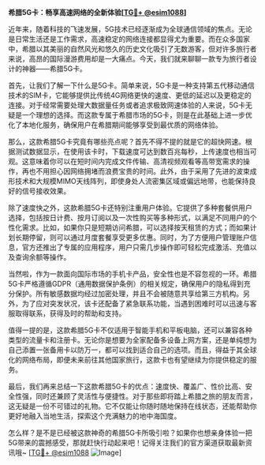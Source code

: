 **希腊5G卡：畅享高速网络的全新体验[[TG💪+ @esim1088](https://t.me/s/esim1088)]**

近年来，随着科技的飞速发展，5G技术已经逐渐成为全球通信领域的焦点。无论是日常生活还是工作需求，高速稳定的网络连接都显得尤为重要。而在众多国家中，希腊以其美丽的自然风光和悠久的历史文化吸引了无数游客，但对许多旅行者来说，高昂的国际漫游费用却是一大痛点。今天，我们就来聊聊一款专为旅行者设计的神器——希腊5G卡。

首先，让我们了解一下什么是5G卡。简单来说，5G卡是一种支持第五代移动通信技术的SIM卡，它能够提供比传统4G网络更快的速度、更低的延迟以及更稳定的连接。对于经常需要处理大数据量任务或者追求极致网速体验的人来说，5G卡无疑是一个理想的选择。而这款专属于希腊市场的5G卡，则是在此基础上进一步优化了本地化服务，确保用户在希腊期间能够享受到最优质的网络体验。

那么，这款希腊5G卡究竟有哪些亮点呢？首先不得不提的就是它的超快网速。根据测试数据显示，在使用该卡时，下载速度可达到数百兆每秒，上传速度也相当可观。这意味着你可以在短时间内完成文件传输、高清视频观看等高带宽需求的操作，再也不用担心因网络拥堵而浪费宝贵的时间。此外，由于采用了先进的波束成形技术和大规模MIMO天线阵列，即使身处人流密集区域或偏远地带，也能保持良好的信号接收效果。

除了速度快之外，这款希腊5G卡还特别注重用户体验。它提供了多种套餐供用户选择，包括按日计费、按月订阅以及一次性购买等多种形式，以满足不同用户的个性化需求。比如，如果你只是短期访问希腊，可以选择按天租赁的方式；而如果计划长期停留，则可以通过月度套餐享受更多优惠。同时，为了方便用户管理账户信息，官方还推出了专属的应用程序，用户只需几步操作即可轻松完成激活、充值以及查询余额等操作。

当然啦，作为一款面向国际市场的手机卡产品，安全性也是不容忽视的一环。希腊5G卡严格遵循GDPR（通用数据保护条例）的相关规定，确保用户的隐私得到充分保护。所有敏感数据均经过加密处理，并且不会被随意共享给第三方机构。另外，为了应对突发状况，该卡还配备了紧急联系功能，当遇到困难时可以迅速与客服取得联系，获得及时的帮助和支持。

值得一提的是，这款希腊5G卡不仅适用于智能手机和平板电脑，还可以兼容各种类型的流量卡和注册卡。无论你是想要为全家配备多设备上网方案，还是单纯想为自己添置一张备用卡以防万一，都可以找到适合自己的选项。而且，得益于其全球化的网络布局，即便未来前往其他国家旅行，这款卡也有望继续为你提供稳定的服务。

最后，我们再来总结一下这款希腊5G卡的优点：速度快、覆盖广、性价比高、安全性强，同时还兼顾了灵活性与便捷性。对于那些即将踏上希腊之旅的朋友而言，这无疑是一份不可错过的礼物。它不仅能让你随时随地保持在线状态，还能帮助你更好地融入当地生活，探索这个充满魅力的地中海国度。

怎么样？是不是已经被这款神奇的希腊5G卡所吸引啦？如果你也想亲身体验一把5G带来的震撼感受，那就赶快行动起来吧！记得关注我们的官方渠道获取最新资讯哦~ [[TG💪+ @esim1088](https://t.me/s/esim1088) ![Image](https://i.postimg.cc/4NQfJmqS/Snipaste-2025-05-13-00-14-12.png)]